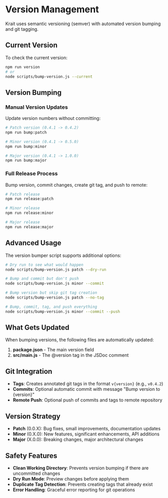 # Version Management

Krait uses semantic versioning (semver) with automated version bumping and git tagging.

## Current Version

To check the current version:

```bash
npm run version
# or
node scripts/bump-version.js --current
```

## Version Bumping

### Manual Version Updates

Update version numbers without committing:

```bash
# Patch version (0.4.1 -> 0.4.2)
npm run bump:patch

# Minor version (0.4.1 -> 0.5.0)
npm run bump:minor

# Major version (0.4.1 -> 1.0.0)
npm run bump:major
```

### Full Release Process

Bump version, commit changes, create git tag, and push to remote:

```bash
# Patch release
npm run release:patch

# Minor release
npm run release:minor

# Major release
npm run release:major
```

## Advanced Usage

The version bumper script supports additional options:

```bash
# Dry run to see what would happen
node scripts/bump-version.js patch --dry-run

# Bump and commit but don't push
node scripts/bump-version.js minor --commit

# Bump version but skip git tag creation
node scripts/bump-version.js patch --no-tag

# Bump, commit, tag, and push everything
node scripts/bump-version.js minor --commit --push
```

## What Gets Updated

When bumping versions, the following files are automatically updated:

1. **package.json** - The main version field
2. **src/main.js** - The @version tag in the JSDoc comment

## Git Integration

- **Tags**: Creates annotated git tags in the format `v{version}` (e.g., `v0.4.2`)
- **Commits**: Optional automatic commit with message "Bump version to {version}"
- **Remote Push**: Optional push of commits and tags to remote repository

## Version Strategy

- **Patch** (0.0.X): Bug fixes, small improvements, documentation updates
- **Minor** (0.X.0): New features, significant enhancements, API additions
- **Major** (X.0.0): Breaking changes, major architectural changes

## Safety Features

- **Clean Working Directory**: Prevents version bumping if there are uncommitted changes
- **Dry Run Mode**: Preview changes before applying them
- **Duplicate Tag Detection**: Prevents creating tags that already exist
- **Error Handling**: Graceful error reporting for git operations
